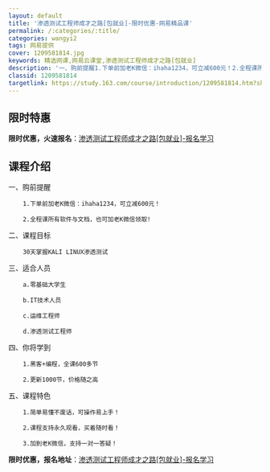 ```yaml
---
layout: default
title: '渗透测试工程师成才之路[包就业]-限时优惠-网易精品课'
permalink: /:categories/:title/
categories: wangyi2
tags: 网易提供
cover: 1209581814.jpg
keywords: 精选网课,网易云课堂,渗透测试工程师成才之路[包就业]
description: '一、购前提醒1.下单前加老K微信：ihaha1234，可立减600元！2.全程课所有软件与文档，也可加老K微信领取!二、'
classid: 1209581814
targetlink: https://study.163.com/course/introduction/1209581814.htm?share=1&shareId=1025206652&utm_campaign=share&utm_medium=iphoneShare&utm_source=&utm_u=1025206652
---
```


## 限时特惠

**限时优惠，火速报名**：[渗透测试工程师成才之路[包就业]-报名学习](https://study.163.com/course/introduction/1209581814.htm?share=1&shareId=1025206652&utm_campaign=share&utm_medium=iphoneShare&utm_source=&utm_u=1025206652)

## 课程介绍

一、购前提醒

        1.下单前加老K微信：ihaha1234，可立减600元！

        2.全程课所有软件与文档，也可加老K微信领取!



二、课程目标

        30天掌握KALI LINUX渗透测试

三、适合人员

        a.零基础大学生

        b.IT技术人员

        c.运维工程师

        d.渗透测试工程师

四、你将学到

        1.黑客+编程，全课600多节

        2.更新1000节，价格随之高

五、课程特色

        1.简单易懂不废话，可操作易上手！

        2.课程支持永久观看，买着随时看！

        3.加到老K微信，支持一对一答疑！

**限时优惠，报名地址**：[渗透测试工程师成才之路[包就业]-报名学习](https://study.163.com/course/introduction/1209581814.htm?share=1&shareId=1025206652&utm_campaign=share&utm_medium=iphoneShare&utm_source=&utm_u=1025206652)

